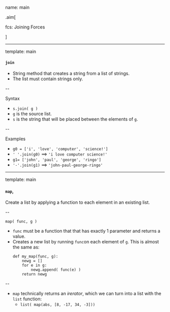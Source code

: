 name: main

.aim[<div>
  fcs: Joining Forces
  </div>]


---
template: main

#### `join`
- String method that creates a string from a list of strings.
- The list must contain strings only.

--

Syntax
- `s.join( g )`
- `g` is the source list.
- `s` is the string that will be placed between the elements of `g`.

--

Examples
- `g0 = ['i', 'love', 'computer', 'science!']`
- `' '.join(g0)` ==> `'i love computer science!'`
- `g1= ['john', 'paul', 'george', 'ringo'] `
- `'-'.join(g1)` ==> `'john-paul-george-ringo'`

---
template: main

#### `map`,
Create a list by applying a function to each element in an existing list.

--

`map( func, g )`
- `func` must be a function that that has exactly 1 parameter and returns a value.
- Creates a new list by running `func`on each element of `g`. This is almost the same as:
  ```
  def my_map(func, g):
      newg = []
      for e in g:
          newg.append( func(e) )
      return newg
  ```
--
- `map` technically returns an _irerator_, which we can turn into a list with the `list` function:
  - `list( map(abs, [8, -17, 34, -3]))`
